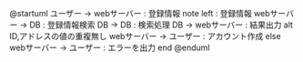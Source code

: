 @startuml
  ユーザー -> webサーバー : 登録情報
  note left : 登録情報
  webサーバー -> DB : 登録情報検索
  DB -> DB : 検索処理
  DB -> webサーバー : 結果出力
  alt ID,アドレスの値の重複無し
  webサーバー -> ユーザー : アカウント作成
  else
  webサーバー -> ユーザー : エラーを出力
  end
@enduml
